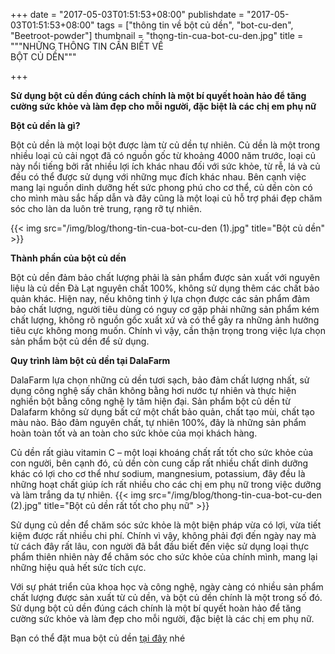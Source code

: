 +++
date = "2017-05-03T01:51:53+08:00"
publishdate = "2017-05-03T01:51:53+08:00"
tags = ["thông tin về bột củ dền", "bot-cu-den", "Beetroot-powder"]
thumbnail = "thong-tin-cua-bot-cu-den.jpg"
title = """NHỮNG THÔNG TIN CẦN BIẾT VỀ  
BỘT CỦ DỀN"""

+++

**Sử dụng bột củ dền đúng cách chính là một bí quyết hoàn hảo để tăng cường sức khỏe và làm đẹp cho mỗi người, đặc biệt là các chị em phụ nữ**

**Bột củ dền là gì?**

Bột củ dền là một loại bột được làm từ củ dền tự nhiên. Củ dền là một trong nhiều loại củ cải ngọt đã có nguồn gốc từ khoảng 4000 năm trước, loại củ này nổi tiếng bởi rất nhiều lợi ích khác nhau đối với sức khỏe, từ rễ, lá và củ đều có thể được sử dụng với những mục đích khác nhau. Bên cạnh việc mang lại nguồn dinh dưỡng hết sức phong phú cho cơ thể, củ dền còn có cho mình màu sắc hấp dẫn và đây cũng là một loại củ hỗ trợ phái đẹp chăm sóc cho làn da luôn trẻ trung, rạng rỡ tự nhiên.

{{< img src="/img/blog/thong-tin-cua-bot-cu-den (1).jpg" title="Bột củ dền" >}}

**Thành phần của bột củ dền**

Bột củ dền đảm bảo chất lượng phải là sản phẩm được sản xuất với nguyên liệu là củ dền Đà Lạt nguyên chất 100%, không sử dụng thêm các chất bảo quản khác. Hiện nay, nếu không tinh ý lựa chọn được các sản phẩm đảm bảo chất lượng, người tiêu dùng có nguy cơ gặp phải những sản phẩm kém chất lượng, không rõ nguồn gốc xuất xứ và có thể gây ra những ảnh hưởng tiêu cực không mong muốn. Chính vì vậy, cần thận trọng trong việc lựa chọn sản phẩm bột củ dền để sử dụng.

**Quy trình làm bột củ dền tại DalaFarm**

DalaFarm lựa chọn những củ dền tươi sạch, bảo đảm chất lượng nhất, sử dụng công nghệ sấy chân không bằng hơi nước tự nhiên và thực hiện nghiền bột bằng công nghệ ly tâm hiện đại. Sản phẩm bột củ dền từ Dalafarm không sử dụng bất cứ một chất bảo quản, chất tạo mùi, chất tạo màu nào. Bảo đảm nguyên chất, tự nhiên 100%, đây là những sản phẩm hoàn toàn tốt và an toàn cho sức khỏe của mọi khách hàng.

Củ dền rất giàu vitamin C – một loại khoáng chất rất tốt cho sức khỏe của con người, bên cạnh đó, củ dền còn cung cấp rất nhiều chất dinh dưỡng khác có lợi cho cơ thể như sodium, mangnesium, potassium, đây đều là những hoạt chất giúp ích rất nhiều cho các chị em phụ nữ trong việc dưỡng và làm trắng da tự nhiên.
{{< img src="/img/blog/thong-tin-cua-bot-cu-den (2).jpg" title="Bột củ dền rất tốt cho phụ nữ" >}}

Sử dụng củ dền để chăm sóc sức khỏe là một biện pháp vừa có lợi, vừa tiết kiệm được rất nhiều chi phí. Chính vì vậy, không phải đợi đến ngày nay mà từ cách đây rất lâu, con người đã bắt đầu biết đến việc sử dụng loại thực phẩm thiên nhiên này để chăm sóc cho sức khỏe của chính mình, mang lại những hiệu quả hết sức tích cực.

Với sự phát triển của khoa học và công nghệ, ngày càng có nhiều sản phẩm chất lượng được sản xuất từ củ dền, và bột củ dền chính là một trong số đó. Sử dụng bột củ dền đúng cách chính là một bí quyết hoàn hảo để tăng cường sức khỏe và làm đẹp cho mỗi người, đặc biệt là các chị em phụ nữ.

Bạn có thể đặt mua bột củ dền [tại đây](/san-pham/bot-cu-den-50g/) nhé
